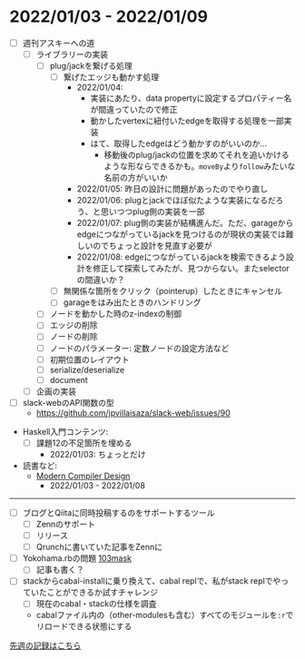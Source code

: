 # 2022/01/03 - 2022/01/09

- [ ] 週刊アスキーへの道
    - [ ] ライブラリーの実装
        - [ ] plug/jackを繋げる処理
            - [ ] 繋げたエッジも動かす処理
                - 2022/01/04:
                    - 実装にあたり、data propertyに設定するプロパティー名が間違っていたので修正
                    - 動かしたvertexに紐付いたedgeを取得する処理を一部実装
                    - はて、取得したedgeはどう動かすのがいいのか...
                        - 移動後のplug/jackの位置を求めてそれを追いかけるような形ならできるかも。`moveBy`より`follow`みたいな名前の方がいいか
                - 2022/01/05: 昨日の設計に問題があったのでやり直し
                - 2022/01/06: plugとjackでほぼ似たような実装になるだろう、と思いつつplug側の実装を一部
                - 2022/01/07: plug側の実装が結構進んだ。ただ、garageからedgeにつながっているjackを見つけるのが現状の実装では難しいのでちょっと設計を見直す必要が
                - 2022/01/08: edgeにつながっているjackを検索できるよう設計を修正して探索してみたが、見つからない。またselectorの間違いか？
            - [ ] 無関係な箇所をクリック（pointerup）したときにキャンセル
            - [ ] garageをはみ出たときのハンドリング
        - [ ] ノードを動かした時のz-indexの制御
        - [ ] エッジの削除
        - [ ] ノードの削除
        - [ ] ノードのパラメーター: 定数ノードの設定方法など
        - [ ] 初期位置のレイアウト
        - [ ] serialize/deserialize
        - [ ] document
    - [ ] 企画の実装
- [ ] slack-webのAPI関数の型
    - <https://github.com/jpvillaisaza/slack-web/issues/90>
- Haskell入門コンテンツ:
    - [ ] 課題12の不足箇所を埋める
        - 2022/01/03: ちょっとだけ
- 読書など:
    - [Modern Compiler Design](https://www.springer.com/jp/book/9781461446989)
        - 2022/01/03 - 2022/01/08

------

- [ ] ブログとQiitaに同時投稿するのをサポートするツール
    - [ ] Zennのサポート
    - [ ] リリース
    - [ ] Qrunchに書いていた記事をZennに
- [ ] Yokohama.rbの問題 [103mask](http://nabetani.sakura.ne.jp/yokohamarb/103mask/)
    - [ ] 記事も書く？
- [ ] stackからcabal-installに乗り換えて、cabal replで、私がstack replでやっていたことができるか試すチャレンジ
    - [ ] 現在のcabal・stackの仕様を調査
    - cabalファイル内の（other-modulesも含む）すべてのモジュールを`:r`でリロードできる状態にする

[先週の記録はこちら](https://github.com/igrep/daily-commits/blob/16625f3543a308990cc9697c21b97949269826a6/yesterday.md)
